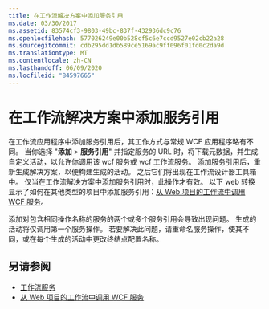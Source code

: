 ```yaml
---
title: 在工作流解决方案中添加服务引用
ms.date: 03/30/2017
ms.assetid: 83574cf3-9803-49bc-837f-432936dc9c76
ms.openlocfilehash: 577026249e00b528cf5c6e7ccd9527e02cb22a28
ms.sourcegitcommit: cdb295dd1db589ce5169ac9ff096f01fd0c2da9d
ms.translationtype: MT
ms.contentlocale: zh-CN
ms.lasthandoff: 06/09/2020
ms.locfileid: "84597665"
---
```

# <a name="add-a-service-reference-in-a-workflow-solution"></a>在工作流解决方案中添加服务引用

在工作流应用程序中添加服务引用后，其工作方式与常规 WCF 应用程序略有不同。 当你选择 "**添加**  >  **服务引用**" 并指定服务的 URL 时，将下载元数据，并生成自定义活动，以允许你调用该 wcf 服务或 wcf 工作流服务。 添加服务引用后，重新生成解决方案，以便构建生成的活动。 之后它们将出现在工作流设计器工具箱中。 仅当在工作流解决方案中添加服务引用时，此操作才有效。 以下 web 转换显示了如何在其他类型的项目中添加服务引用：[从 Web 项目的工作流中调用 WCF 服务](https://docs.microsoft.com/archive/blogs/endpoint/how-to-consume-a-wcf-service-from-a-wf4-workflow)。

添加对包含相同操作名称的服务的两个或多个服务引用会导致出现问题。 生成的活动将仅调用第一个服务操作。 若要解决此问题，请重命名服务操作，使其不同，或在每个生成的活动中更改终结点配置名称。

## <a name="see-also"></a>另请参阅

- [工作流服务](workflow-services.md)
- [从 Web 项目的工作流中调用 WCF 服务](https://docs.microsoft.com/archive/blogs/endpoint/how-to-consume-a-wcf-service-from-a-wf4-workflow)
